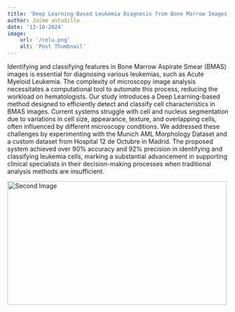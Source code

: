 ```yaml
---
title: 'Deep Learning-Based Leukemia Diagnosis from Bone Marrow Images'
author: Jaime astudillo 
date: '13-10-2024'
image:
    url: '/celu.png'
    alt: 'Post Thumbnail'
---
```


Identifying and classifying features in Bone Marrow Aspirate Smear (BMAS) images is essential for diagnosing various leukemias, such as Acute Myeloid Leukemia. The complexity of microscopy image analysis necessitates a computational tool to automate this process, reducing the workload on hematologists. Our study introduces a Deep Learning-based method designed to efficiently detect and classify cell characteristics in BMAS images. Current systems struggle with cell and nucleus segmentation due to variations in cell size, appearance, texture, and overlapping cells, often influenced by different microscopy conditions. We addressed these challenges by experimenting with the Munich AML Morphology Dataset and a custom dataset from Hospital 12 de Octubre in Madrid. The proposed system achieved over 90\% accuracy and 92\% precision in identifying and classifying leukemia cells, marking a substantial advancement in supporting clinical specialists in their decision-making processes when traditional analysis methods are insufficient.
<div class="center">
  <img class="pro-img" width="500px" height="281" src="/deep-learning.png" alt="Second Image" />
</div>


